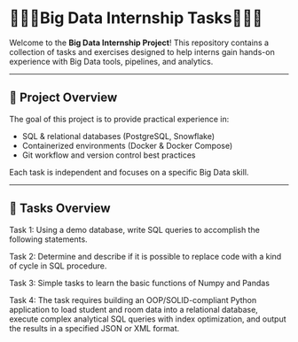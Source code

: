# 🍓🍓🍓Big Data Internship Tasks🍓🍓🍓

Welcome to the **Big Data Internship Project**! This repository contains a collection of tasks and exercises designed to help interns gain hands-on experience with Big Data tools, pipelines, and analytics.

---

## 📌 Project Overview

The goal of this project is to provide practical experience in:

- SQL & relational databases (PostgreSQL, Snowflake)
- Containerized environments (Docker & Docker Compose)
- Git workflow and version control best practices

Each task is independent and focuses on a specific Big Data skill.

---

## 📝 Tasks Overview

Task 1: Using a demo database, write SQL queries to accomplish the following statements.

Task 2: Determine and describe if it is possible to replace code with a kind of cycle in SQL procedure.

Task 3: Simple tasks to learn the basic functions of Numpy and Pandas

Task 4: The task requires building an OOP/SOLID-compliant Python application
to load student and room data into a relational database, execute complex analytical SQL queries with index optimization,
and output the results in a specified JSON or XML format.